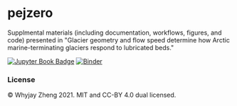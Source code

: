 # pejzero

Supplmental materials (including documentation, workflows, figures, and code) presented in "Glacier geometry and flow speed determine how Arctic marine-terminating glaciers respond to lubricated beds."

[![Jupyter Book Badge](https://jupyterbook.org/badge.svg)](https://whyjz.github.io/pejzero/)
[![Binder](https://mybinder.org/badge_logo.svg)](https://mybinder.org/v2/gh/whyjz/pejzero/HEAD)

### License

© Whyjay Zheng 2021. MIT and CC-BY 4.0 dual licensed.